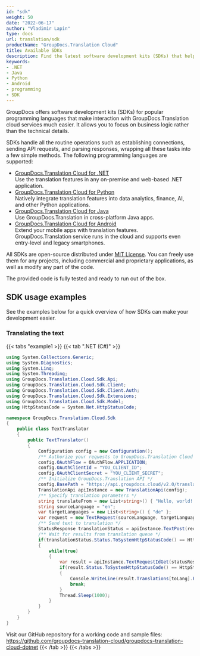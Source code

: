 ```yaml
---
id: "sdk"
weight: 50
date: "2022-06-17"
author: "Vladimir Lapin"
type: docs
url: translation/sdk
productName: "GroupDocs.Translation Cloud"
title: Available SDKs
description: Find the latest software development kits (SDKs) that help you easily integrate GroupDocs.Translation Cloud into your applications.
keywords:
- .NET
- Java
- Python
- Android
- programming
- SDK
---
```


GroupDocs offers software development kits (SDKs) for popular programming languages that make interaction with GroupDocs.Translation cloud services much easier. It allows you to focus on business logic rather than the technical details.

SDKs handle all the routine operations such as establishing connections, sending API requests, and parsing responses, wrapping all these tasks into a few simple methods. The following programming languages are supported:

- [GroupDocs.Translation Cloud for .NET](https://products.groupdocs.cloud/translation/net)  
  Use the translation features in any on-premise and web-based .NET application.
- [GroupDocs.Translation Cloud for Python](https://products.groupdocs.cloud/translation/python)  
  Natively integrate translation features into data analytics, finance, AI, and other Python applications.
- [GroupDocs.Translation Cloud for Java](https://products.groupdocs.cloud/translation/java)  
  Use GroupDocs.Translation in cross-platform Java apps.
- [GroupDocs.Translation Cloud for Android](https://products.groupdocs.cloud/translation/android)  
  Extend your mobile apps with translation features. GroupDocs.Translation service runs in the cloud and supports even entry-level and legacy smartphones.

All SDKs are open-source distributed under [MIT License](https://opensource.org/licenses/MIT). You can freely use them for any projects, including commercial and proprietary applications, as well as modify any part of the code.

The provided code is fully tested and ready to run out of the box.

## SDK usage examples

See the examples below for a quick overview of how SDKs can make your development easier.

### Translating the text 

{{< tabs "example1 >}}
{{< tab ".NET (C#)" >}}
```csharp
using System.Collections.Generic;
using System.Diagnostics;
using System.Linq;
using System.Threading;
using GroupDocs.Translation.Cloud.Sdk.Api;
using GroupDocs.Translation.Cloud.Sdk.Client;
using GroupDocs.Translation.Cloud.Sdk.Client.Auth;
using GroupDocs.Translation.Cloud.Sdk.Extensions;
using GroupDocs.Translation.Cloud.Sdk.Model;
using HttpStatusCode = System.Net.HttpStatusCode;

namespace GroupDocs.Translation.Cloud.Sdk
{
	public class TextTranslator
	{
		public TextTranslator()
		{
			Configuration config = new Configuration();
			/** Authorize your requests to GroupDocs.Translation Cloud */
			config.OAuthFlow = OAuthFlow.APPLICATION;
			config.OAuthClientId = "YOU_CLIENT_ID";
			config.OAuthClientSecret = "YOU_CLIENT_SECRET";
			/** Initialize GroupDocs.Translation API */
			config.BasePath = "https://api.groupdocs.cloud/v2.0/translation";
			TranslationApi apiInstance = new TranslationApi(config);
			/** Specify translation parameters */
			string translateFrom = new List<string>() { "Hello, world! I can read this text in my language." };
			string sourceLanguage = "en";
			var targetLanguages = new List<string>() { "de" };
			var request = new TextRequest(sourceLanguage, targetLanguages, translateFrom, origin: "demo");
			/** Send text to translation */
			StatusResponse translationStatus = apiInstance.TextPost(request);
			/** Wait for results from translation queue */
			if(translationStatus.Status.ToSystemHttpStatusCode() == HttpStatusCode.Accepted)
			{
				while(true)
				{
					var result = apiInstance.TextRequestIdGet(statusResponse.Id);
					if(result.Status.ToSystemHttpStatusCode() == HttpStatusCode.OK)
					{
						Console.WriteLine(result.Translations[toLang].First());
						break;
					}
					Thread.Sleep(1000);
				}
			}
		}
	}
}
```

Visit our GitHub repository for a working code and sample files: https://github.com/groupdocs-translation-cloud/groupdocs-translation-cloud-dotnet
{{< /tab >}}
{{< /tabs >}}
